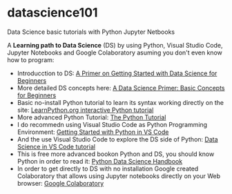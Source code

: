 # datascience101 
Data Science basic tutorials with Python Jupyter Netbooks

A **Learning path to Data Science** (DS) by using Python, Visual Studio Code, Jupyter Notebooks and Google Colaboratory asuming you don't even know how to program:
- Introducction to DS: [A Primer on Getting Started with Data Science for Beginners](https://www.analyticsvidhya.com/blog/2020/11/a-primer-on-getting-started-with-data-science-for-beginners/)
- More detailed DS concepts here: [A Data Science Primer: Basic Concepts for Beginners](https://www.linkedin.com/pulse/data-science-primer-basic-concepts-beginners-matthew-mayo/)
- Basic no-install Python tutorial to learn its syntax working directly on the site: [LearnPython.org interactive Python tutorial](https://www.learnpython.org/) 
- More advanced Python Tutorial: [The Python Tutorial](https://docs.python.org/3/tutorial/)
- I do recommedn using Visual Studio Code as Python Programming Environment: [Getting Started with Python in VS Code](https://code.visualstudio.com/docs/python/python-tutorial)
- And the use Visual Studio Code to explore the DS side of Python: [Data Science in VS Code tutorial](https://code.visualstudio.com/docs/datascience/data-science-tutorial)
- This is free more advanced bookon Python and DS, you should know Python in order to read it: [Python Data Science Handbook](https://jakevdp.github.io/PythonDataScienceHandbook/)
- In order to get directly to DS with no installation Google created Colaboratory that allows using Jupyter notebooks directly on your Web browser: [Google Colaboratory](https://colab.research.google.com/notebooks/intro.ipynb)
